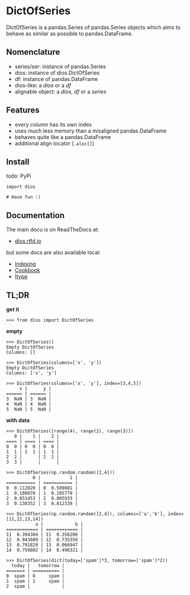 DictOfSeries 
============

DictOfSeries is a pandas.Series of pandas.Series objects which aims to behave as similar as possible to pandas.DataFrame. 


Nomenclature
------------
- series/ser: instance of pandas.Series
- dios: instance of dios.DictOfSeries
- df: instance of pandas.DataFrame
- dios-like: a *dios* or a *df*
- alignable object: a *dios*, *df* or a *series*


Features
--------
* every *column* has its own index
* uses much less memory than a misaligned pandas.DataFrame
* behaves quite like a pandas.DataFrame
* additional align locator (`.aloc[]`)

Install
-------

todo: PyPi

``` 
import dios

# Have fun :)
```

Documentation
-------------

The main docu is on ReadTheDocs at: 

* [dios.rtfd.io](https://dios.rtfd.io)

but some docs are also available local:
* [Indexing](/docs/doc_indexing.md)
* [Cookbook](/docs/doc_cookbook.md)
* [Itype](/docs/doc_itype.md)

TL;DR
-----
**get it**
```
>>> from dios import DictOfSeries
```
**empty**
```
>>> DictOfSeries()
Empty DictOfSeries
Columns: []

>>> DictOfSeries(columns=['x', 'y'])
Empty DictOfSeries
Columns: ['x', 'y']

>>> DictOfSeries(columns=['x', 'y'], index=[3,4,5])
     x |      y | 
====== | ====== | 
3  NaN | 3  NaN | 
4  NaN | 4  NaN | 
5  NaN | 5  NaN | 
```
**with data**
```
>>> DictOfSeries([range(4), range(2), range(3)])
   0 |    1 |    2 | 
==== | ==== | ==== | 
0  0 | 0  0 | 0  0 | 
1  1 | 1  1 | 1  1 | 
2  2 |      | 2  2 | 
3  3 |      |      | 

>>> DictOfSeries(np.random.random([2,4]))
          0 |           1 | 
=========== | =========== | 
0  0.112020 | 0  0.509881 | 
1  0.108070 | 1  0.285779 | 
2  0.851453 | 2  0.805933 | 
3  0.138352 | 3  0.812339 | 

>>> DictOfSeries(np.random.random([2,4]), columns=['a','b'], index=[11,12,13,14])
           a |            b | 
============ | ============ | 
11  0.394304 | 11  0.356206 | 
12  0.943689 | 12  0.735356 | 
13  0.791820 | 13  0.066947 | 
14  0.759802 | 14  0.496321 | 

>>> DictOfSeries(dict(today=['spam']*3, tomorrow=['spam']*2))
  today |   tomorrow | 
======= | ========== | 
0  spam | 0     spam | 
1  spam | 1     spam | 
2  spam |            | 
```


